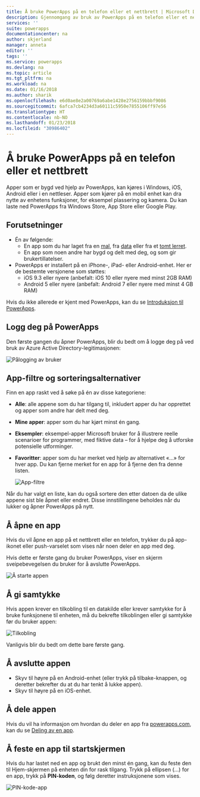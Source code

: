 ```yaml
---
title: Å bruke PowerApps på en telefon eller et nettbrett | Microsoft Docs
description: Gjennomgang av bruk av PowerApps på en telefon eller et nettbrett
services: ''
suite: powerapps
documentationcenter: na
author: skjerland
manager: anneta
editor: ''
tags: ''
ms.service: powerapps
ms.devlang: na
ms.topic: article
ms.tgt_pltfrm: na
ms.workload: na
ms.date: 01/16/2018
ms.author: sharik
ms.openlocfilehash: e6d0ae8e2a00769a6abe1428e2756159bbbf9086
ms.sourcegitcommit: 6afca7cb4234d3a60111c5950e7855106ff97e56
ms.translationtype: HT
ms.contentlocale: nb-NO
ms.lasthandoff: 01/23/2018
ms.locfileid: "30986402"
---
```

# <a name="use-powerapps-on-a-phone-or-a-tablet"></a>Å bruke PowerApps på en telefon eller et nettbrett
Apper som er bygd ved hjelp av PowerApps, kan kjøres i Windows, iOS, Android eller i en nettleser. Apper som kjører på en mobil enhet kan dra nytte av enhetens funksjoner, for eksempel plassering og kamera. Du kan laste ned PowerApps fra Windows Store, App Store eller Google Play.

## <a name="prerequisites"></a>Forutsetninger
* Én av følgende:
  * En app som du har laget fra en [mal](get-started-test-drive.md), fra [data](get-started-create-from-data.md) eller fra et [tomt lerret](get-started-create-from-blank.md).
  * En app som noen andre har bygd og delt med deg, og som gir brukertillatelser.
* PowerApps er installert på en iPhone-, iPad- eller Android-enhet. Her er de bestemte versjonene som støttes:  
  * iOS 9.3 eller nyere (anbefalt: iOS 10 eller nyere med minst 2GB RAM)
  * Android 5 eller nyere (anbefalt: Android 7 eller nyere med minst 4 GB RAM)

Hvis du ikke allerede er kjent med PowerApps, kan du se [Introduksjon til PowerApps](getting-started.md).

## <a name="sign-in-to-powerapps"></a>Logg deg på PowerApps
Den første gangen du åpner PowerApps, blir du bedt om å logge deg på ved bruk av Azure Active Directory-legitimasjonen:  

![Pålogging av bruker](./media/run-app-client/run-client-login.png)

## <a name="app-filters-and-sorting-options"></a>App-filtre og sorteringsalternativer
Finn en app raskt ved å søke på én av disse kategoriene:

* **Alle**: alle appene som du har tilgang til, inkludert apper du har opprettet og apper som andre har delt med deg.
* **Mine apper**: apper som du har kjørt minst én gang.
* **Eksempler**: eksempel-apper Microsoft bruker for å illustrere reelle scenarioer for programmer, med fiktive data – for å hjelpe deg å utforske potensielle utforminger.
* **Favoritter**: apper som du har merket ved hjelp av alternativet «...» for hver app. Du kan fjerne merket for en app for å fjerne den fra denne listen.

    ![App-filtre](./media/run-app-client/run-client-applist.png)

Når du har valgt en liste, kan du også sortere den etter datoen da de ulike appene sist ble åpnet eller endret. Disse innstillingene beholdes når du lukker og åpner PowerApps på nytt.  

## <a name="open-an-app"></a>Å åpne en app
Hvis du vil åpne en app på et nettbrett eller en telefon, trykker du på app-ikonet eller push-varselet som vises når noen deler en app med deg.

Hvis dette er første gang du bruker PowerApps, viser en skjerm sveipebevegelsen du bruker for å avslutte PowerApps.

![Å starte appen](./media/run-app-client/run-client-app.png)

## <a name="give-consent"></a>Å gi samtykke
Hvis appen krever en tilkobling til en datakilde eller krever samtykke for å bruke funksjonene til enheten, må du bekrefte tilkoblingen eller gi samtykke før du bruker appen:  

![Tilkobling](./media/run-app-client/app-connection.png)

Vanligvis blir du bedt om dette bare første gang.

## <a name="exit-the-app"></a>Å avslutte appen
* Skyv til høyre på en Android-enhet (eller trykk på tilbake-knappen, og deretter bekrefter du at du har tenkt å lukke appen).
* Skyv til høyre på en iOS-enhet.

## <a name="share-the-app"></a>Å dele appen
Hvis du vil ha informasjon om hvordan du deler en app fra [powerapps.com](https://web.powerapps.com), kan du se [Deling av en app](share-app.md).

## <a name="pin-an-app-to-the-home-screen"></a>Å feste en app til startskjermen
Hvis du har lastet ned en app og brukt den minst én gang, kan du feste den til Hjem-skjermen på enheten din for rask tilgang. Trykk på ellipsen (...) for en app, trykk på **PIN-koden**, og følg deretter instruksjonene som vises.

![PIN-kode-app](./media/run-app-client/run-client-pin.png)
